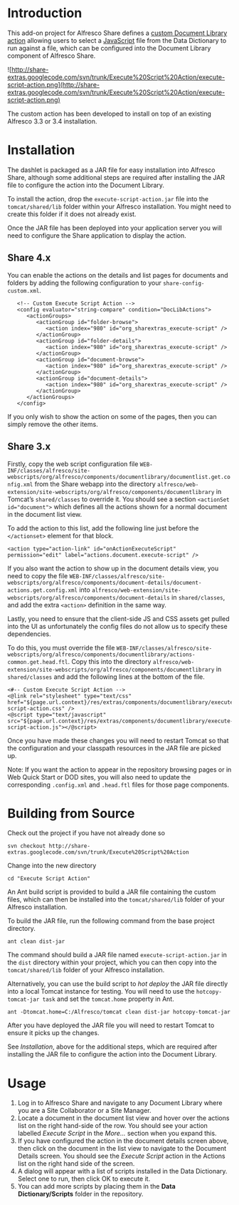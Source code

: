 # Introduction #

This add-on project for Alfresco Share defines a [custom Document Library action](http://wiki.alfresco.com/wiki/Custom_Document_Library_Action) allowing users to select a
[JavaScript](http://wiki.alfresco.com/wiki/JavaScript_API) file from the Data Dictionary to run against a file, which can be configured into the Document Library component of Alfresco Share.

![http://share-extras.googlecode.com/svn/trunk/Execute%20Script%20Action/execute-script-action.png](http://share-extras.googlecode.com/svn/trunk/Execute%20Script%20Action/execute-script-action.png)

The custom action has been developed to install on top of an existing Alfresco 3.3 or 3.4 installation.

# Installation #

The dashlet is packaged as a JAR file for easy installation into Alfresco Share, although some additional steps are required after installing the JAR file to configure the action into the Document Library.

To install the action, drop the `execute-script-action.jar` file into the `tomcat/shared/lib` folder within your Alfresco installation. You might need to create this folder if it does not already exist.

Once the JAR file has been deployed into your application server you will need to configure the Share application to display the action.

## Share 4.x ##

You can enable the actions on the details and list pages for documents and folders by adding the following configuration to your `share-config-custom.xml`.

```
   <!-- Custom Execute Script Action -->
   <config evaluator="string-compare" condition="DocLibActions">
      <actionGroups>
         <actionGroup id="folder-browse">
            <action index="980" id="org_sharextras_execute-script" />
         </actionGroup>
         <actionGroup id="folder-details">
            <action index="980" id="org_sharextras_execute-script" />
         </actionGroup>
         <actionGroup id="document-browse">
            <action index="980" id="org_sharextras_execute-script" />
         </actionGroup>
         <actionGroup id="document-details">
            <action index="980" id="org_sharextras_execute-script" />
         </actionGroup>
      </actionGroups>
   </config>
```

If you only wish to show the action on some of the pages, then you can simply remove the other items.

## Share 3.x ##

Firstly, copy the web script configuration file
`WEB-INF/classes/alfresco/site-webscripts/org/alfresco/components/documentlibrary/documentlist.get.config.xml`
from the Share webapp into the directory
`alfresco/web-extension/site-webscripts/org/alfresco/components/documentlibrary` in Tomcat’s `shared/classes` to override it. You should see a section
`<actionSet id="document">` which defines all the actions shown for a normal document in the document list view.

To add the action to this list, add the following line just before the `</actionset>` element for that block.

```
<action type="action-link" id="onActionExecuteScript" permission="edit" label="actions.document.execute-script" />
```

If you also want the action to show up in the document details view, you need to copy the file `WEB-INF/classes/alfresco/site-webscripts/org/alfresco/components/document-details/document-actions.get.config.xml`
into `alfresco/web-extension/site-webscripts/org/alfresco/components/document-details` in `shared/classes`, and add the extra `<action>` definition in the same way.

Lastly, you need to ensure that the client-side JS and CSS assets get pulled into the UI as unfortunately the config files do not allow us to specify these dependencies.

To do this, you must override the file
`WEB-INF/classes/alfresco/site-webscripts/org/alfresco/components/documentlibrary/actions-common.get.head.ftl`. Copy this into the directory `alfresco/web-extension/site-webscripts/org/alfresco/components/documentlibrary` in `shared/classes` and add the following lines at the bottom of the file.

```
<#-- Custom Execute Script Action -->
<@link rel="stylesheet" type="text/css" href="${page.url.context}/res/extras/components/documentlibrary/execute-script-action.css" />
<@script type="text/javascript" src="${page.url.context}/res/extras/components/documentlibrary/execute-script-action.js"></@script>
```

Once you have made these changes you will need to restart Tomcat so that the configuration and your classpath resources in the JAR file are picked up.

Note: If you want the action to appear in the repository browsing pages or in Web Quick Start or DOD sites, you will also need to update the corresponding `.config.xml` and `.head.ftl` files for those page components.

# Building from Source #

Check out the project if you have not already done so

```
svn checkout http://share-extras.googlecode.com/svn/trunk/Execute%20Script%20Action
```

Change into the new directory

```
cd "Execute Script Action"
```

An Ant build script is provided to build a JAR file containing the custom files, which can then be installed into the `tomcat/shared/lib` folder of your Alfresco installation.

To build the JAR file, run the following command from the base project directory.

```
ant clean dist-jar
```

The command should build a JAR file named `execute-script-action.jar` in the `dist` directory within your project, which you can then copy into the `tomcat/shared/lib` folder of your Alfresco installation.

Alternatively, you can use the build script to _hot deploy_ the JAR file directly into a local Tomcat instance for testing. You will need to use the `hotcopy-tomcat-jar task` and set the `tomcat.home` property in Ant.

```
ant -Dtomcat.home=C:/Alfresco/tomcat clean dist-jar hotcopy-tomcat-jar
```

After you have deployed the JAR file you will need to restart Tomcat to ensure it picks up the changes.

See _Installation_, above for the additional steps, which are required after installing the JAR file to configure the action into the Document Library.

# Usage #

  1. Log in to Alfresco Share and navigate to any Document Library where you are a Site Collaborator or a Site Manager.
  1. Locate a document in the document list view and hover over the actions list on the right hand-side of the row. You should see your action labelled _Execute Script_ in the _More..._ section when you expand this.
  1. If you have configured the action in the document details screen above, then click on the document in the list view to navigate to the Document Details screen. You should see the _Execute Script_ action in the Actions list on the right hand side of the screen.
  1. A dialog will appear with a list of scripts installed in the Data Dictionary. Select one to run, then click OK to execute it.
  1. You can add more scripts by placing them in the **Data Dictionary/Scripts** folder in the repository.
